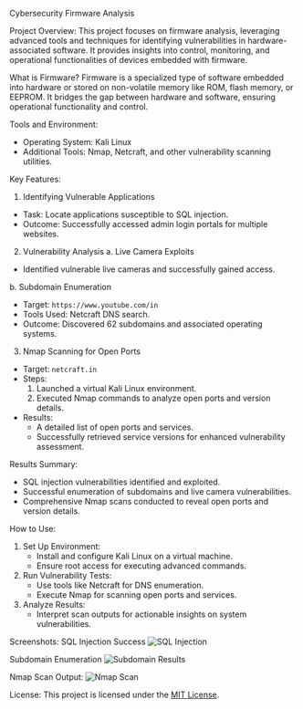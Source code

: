 Cybersecurity Firmware Analysis

Project Overview:
This project focuses on firmware analysis, leveraging advanced tools and techniques for identifying vulnerabilities in hardware-associated software. It provides insights into control, monitoring, and operational functionalities of devices embedded with firmware.

What is Firmware?
Firmware is a specialized type of software embedded into hardware or stored on non-volatile memory like ROM, flash memory, or EEPROM. It bridges the gap between hardware and software, ensuring operational functionality and control.

 Tools and Environment:
- Operating System: Kali Linux
- Additional Tools: Nmap, Netcraft, and other vulnerability scanning utilities.

Key Features:
1. Identifying Vulnerable Applications
- Task: Locate applications susceptible to SQL injection.
- Outcome: Successfully accessed admin login portals for multiple websites.

2. Vulnerability Analysis
a. Live Camera Exploits
- Identified vulnerable live cameras and successfully gained access.

b. Subdomain Enumeration
- Target: `https://www.youtube.com/in`
- Tools Used: Netcraft DNS search.
- Outcome: Discovered 62 subdomains and associated operating systems.

 3. Nmap Scanning for Open Ports
- Target: `netcraft.in`
- Steps:
  1. Launched a virtual Kali Linux environment.
  2. Executed Nmap commands to analyze open ports and version details.
- Results:
  - A detailed list of open ports and services.
  - Successfully retrieved service versions for enhanced vulnerability assessment.

Results Summary:
- SQL injection vulnerabilities identified and exploited.
- Successful enumeration of subdomains and live camera vulnerabilities.
- Comprehensive Nmap scans conducted to reveal open ports and version details.

How to Use:
1. Set Up Environment:
   - Install and configure Kali Linux on a virtual machine.
   - Ensure root access for executing advanced commands.
2. Run Vulnerability Tests:
   - Use tools like Netcraft for DNS enumeration.
   - Execute Nmap for scanning open ports and services.
3. Analyze Results:
   - Interpret scan outputs for actionable insights on system vulnerabilities.

Screenshots:
SQL Injection Success
![SQL Injection](path-to-screenshot-1)

Subdomain Enumeration
![Subdomain Results](path-to-screenshot-2)

Nmap Scan Output:
![Nmap Scan](path-to-screenshot-3)

License:
This project is licensed under the [MIT License](LICENSE).
